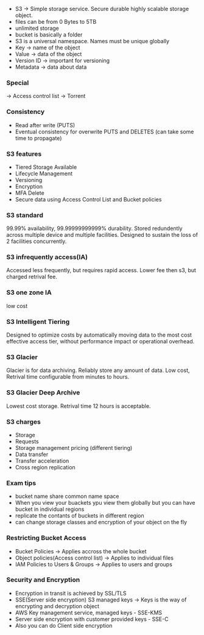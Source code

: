 * S3 -> Simple storage service. Secure durable highly scalable storage object. 
* files can be from 0 Bytes to 5TB
* unlimited storage
* bucket is basically a folder
* S3 is a universal namespace. Names must be unique globally
* Key -> name of the object 
* Value -> data of the object 
* Version ID -> important for versioning 
* Metadata -> data about data

### Special 
-> Access control list
-> Torrent 

### Consistency
* Read after write (PUTS)
* Eventual consistency for overwrite PUTS and DELETES (can take some time to propagate)

### S3 features
* Tiered Storage Available
* Lifecycle Management 
* Versioning 
* Encryption
* MFA Delete
* Secure data using Access Control List and Bucket policies

### S3 standard 
99.99% availability, 99.99999999999% durability. Stored redundently across multiple device and multiple facilities. Designed to sustain the loss of 2 facilities concurrently.

### S3 infrequently access(IA)
Accessed less frequently, but requires rapid access. Lower fee then s3, but charged retrival fee. 

### S3 one zone IA 
low cost

### S3 Intelligent Tiering 
Designed to optimize costs by automatically moving data to the most cost effective access tier, without performance impact or operational overhead.

### S3 Glacier
Glacier is for data archiving. Reliably store any amount of data. Low cost, Retrival time configurable from minutes to hours. 

### S3 Glacier Deep Archive
Lowest cost storage. Retrival time 12 hours is acceptable.

### S3 charges
* Storage
* Requests
* Storage management pricing (different tiering)
* Data transfer 
* Transfer acceleration
* Cross region replication

### Exam tips
* bucket name share common name space
* When you view your buackets ypu view them globally but you can have bucket in individual regions
* replicate the contants of buckets in different region
* can change storage classes and encryption of your object on the fly

### Restricting Bucket Access
* Bucket Policies -> Applies accross the whole bucket
* Object policies(Access control list) -> Applies to individual files
* IAM Policies to Users & Groups -> Applies to users and groups 

### Security and Encryption
* Encryption in transit is achieved by SSL/TLS
* SSE(Server side encryption) S3 managed keys -> Keys is the way of encrypting and decryption object
* AWS Key management service, managed keys - SSE-KMS
* Server side encryption with customer provided keys - SSE-C
* Also you can do Client side encryption 